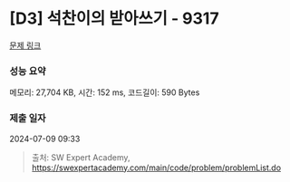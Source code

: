 # [D3] 석찬이의 받아쓰기 - 9317 

[문제 링크](https://swexpertacademy.com/main/code/problem/problemDetail.do?contestProbId=AW-hOY5KeEIDFAVg) 

### 성능 요약

메모리: 27,704 KB, 시간: 152 ms, 코드길이: 590 Bytes

### 제출 일자

2024-07-09 09:33



> 출처: SW Expert Academy, https://swexpertacademy.com/main/code/problem/problemList.do
